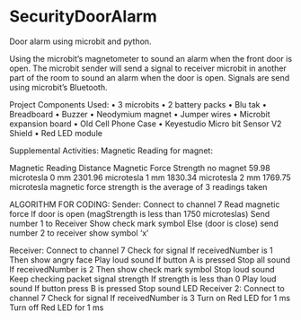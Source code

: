 # SecurityDoorAlarm
Door alarm using microbit and python.

Using the microbit’s magnetometer to sound an alarm when the front door is open. 
The microbit sender will send a signal to receiver microbit in another part of the room to sound an 
alarm when the door is open. Signals are send using microbit’s Bluetooth. 


Project Components Used: 
•	3 microbits
•	2 battery packs
•	Blu tak
•	Breadboard
•	Buzzer
•	Neodymium magnet
•	Jumper wires
•	Microbit expansion board
•	Old Cell Phone Case
•	Keyestudio Micro bit Sensor V2 Shield
•	Red LED module


Supplemental Activities: 
Magnetic Reading for magnet:


Magnetic Reading
Distance	Magnetic Force Strength
no magnet	59.98 microtesla
0 mm	2301.96 microtesla
1 mm	1830.34 microtesla
2 mm	1769.75 microtesla
magnetic force strength is the average of 3 readings taken

ALGORITHM FOR CODING: 
	Sender:
		Connect to channel 7
	Read magnetic force
	If door is open (magStrength is less than 1750 microteslas)
		Send number 1 to Receiver
		Show check mark symbol
	Else (door is close) 
send number 2 to receiver
		show symbol ‘x’

Receiver: 
	Connect to channel 7
	Check for signal
		If receivedNumber is 1 
			Then show angry face
			Play loud sound
				If button A is pressed 
					Stop all sound
		If receivedNumber is 2
			Then show check mark symbol
			Stop loud sound
	Keep checking packet signal strength
		If strength is less than 0 
			Play loud sound
			If button press B is pressed 
			Stop sound
LED Receiver 2: 
		Connect to channel 7
		Check for signal
			If receivedNumber is 3
			Turn on Red LED for 1 ms
			Turn off Red LED for 1 ms
